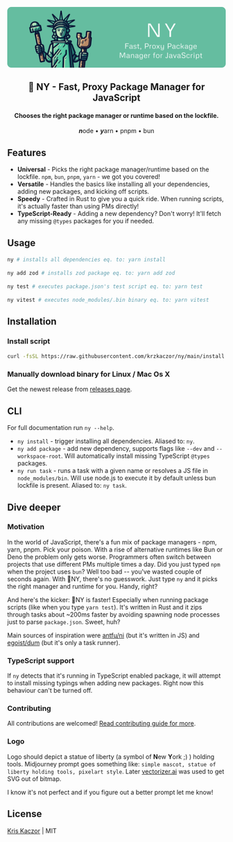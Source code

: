 <p align="center">
  <img src="assets/hero.png">
  <h2 align="center">🗽 NY - Fast, Proxy Package Manager for JavaScript</h2>
  <h4 align="center">Chooses the right package manager or runtime based on the lockfile.</h3>
  <p align="center"><i><strong>n</strong></i>ode • <i><strong>y</strong></i>arn • pnpm • bun</p>
</p>

## Features

- <strong>Universal</strong> - Picks the right package manager/runtime based on the lockfile. `npm`, `bun`, `pnpm`, `yarn` - we got you covered!
- <strong>Versatile</strong> - Handles the basics like installing all your dependencies, adding new packages, and kicking off scripts.
- <strong>Speedy</strong> - Crafted in Rust to give you a quick ride. When running scripts, it's actually faster than using PMs directly!
- <strong>TypeScript-Ready</strong> - Adding a new dependency? Don't worry! It'll fetch any missing `@types` packages for you if needed.

## Usage

```sh
ny # installs all dependencies eq. to: yarn install
```

```sh
ny add zod # installs zod package eq. to: yarn add zod
```

```sh
ny test # executes package.json's test script eq. to: yarn test
```

```sh
ny vitest # executes node_modules/.bin binary eq. to: yarn vitest
```

## Installation

### Install script

```sh
curl -fsSL https://raw.githubusercontent.com/krzkaczor/ny/main/install.sh | bash
```

### Manually download binary for Linux / Mac Os X

Get the newest release from [releases page](https://github.com/krzkaczor/ny/releases).

## CLI

For full documentation run `ny --help`.

- `ny install` - trigger installing all dependencies. Aliased to: `ny`.
- `ny add package` - add new dependency, supports flags like `--dev` and `--workspace-root`. Will automatically install missing TypeScript `@types` packages.
- `ny run task` - runs a task with a given name or resolves a JS file in `node_modules/bin`. Will use node.js to execute it by default unless bun lockfile is present. Aliased to: `ny task`.

## Dive deeper

### Motivation

In the world of JavaScript, there's a fun mix of package managers - npm, yarn, pnpm. Pick your poison. With a rise of alternative runtimes like Bun or Deno the problem only gets worse. Programmers often switch between projects that use different PMs multiple times a day. Did you just typed `npm` when the project uses `bun`? Well too bad -- you've wasted couple of seconds again. With 🗽NY, there's no guesswork. Just type `ny` and it picks the right manager and runtime for you. Handy, right?

And here's the kicker: 🗽NY is faster! Especially when running package scripts (like when you type `yarn test`). It's written in Rust and it zips through tasks about ~200ms faster by avoiding spawning node processes just to parse `package.json`. Sweet, huh?

Main sources of inspiration were [antfu/ni](https://github.com/antfu/ni) (but it's written in JS) and [egoist/dum](https://github.com/egoist/dum) (but it's only a task runner).

### TypeScript support

If `ny` detects that it's running in TypeScript enabled package, it will attempt to install missing typings when adding new packages. Right now this behaviour can't be turned off.

### Contributing

All contributions are welcomed! [Read contributing guide for more](./contributing.md).

### Logo

Logo should depict a statue of liberty (a symbol of <strong>N</strong>ew <strong>Y</strong>ork ;) ) holding tools. Midjourney prompt goes something like: `simple mascot, statue of liberty holding tools, pixelart style`. Later [vectorizer.ai](https://vectorizer.ai) was used to get SVG out of bitmap.

I know it's not perfect and if you figure out a better prompt let me know!

## License

[Kris Kaczor](https://twitter.com/krzkaczor) | MIT
